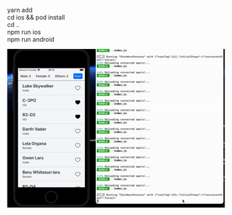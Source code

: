 yarn add<br>
cd ios && pod install<br>
cd ..<br>
npm run ios<br>
npm run android<br>

<img src="https://github.com/danilaka25/starWars/blob/main/gif.gif" />
